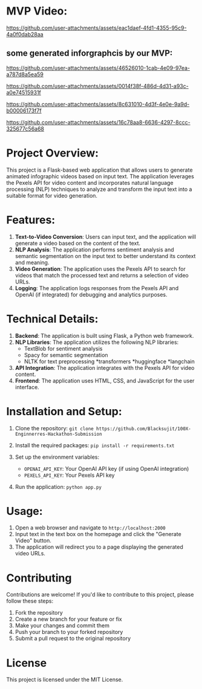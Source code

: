 # MVP Video:



https://github.com/user-attachments/assets/eac1daef-4fd1-4355-95c9-4a0f0dab28aa



## some generated inforgraphcis by our MVP:



https://github.com/user-attachments/assets/46526010-1cab-4e09-97ea-a787d8a5ea59



https://github.com/user-attachments/assets/0014f38f-486d-4d31-a93c-a0e74515931f



https://github.com/user-attachments/assets/8c631010-4d3f-4e0e-9a9d-b00006173f7f



https://github.com/user-attachments/assets/16c78aa8-6636-4297-8ccc-325677c56a68







# Project Overview:

This project is a Flask-based web application that allows users to generate animated infographic videos based on input text. The application leverages the Pexels API for video content and incorporates natural language processing (NLP) techniques to analyze and transform the input text into a suitable format for video generation.

# Features:

1. **Text-to-Video Conversion**: Users can input text, and the application will generate a video based on the content of the text.
2. **NLP Analysis**: The application performs sentiment analysis and semantic segmentation on the input text to better understand its context and meaning.
3. **Video Generation**: The application uses the Pexels API to search for videos that match the processed text and returns a selection of video URLs.
4. **Logging**: The application logs responses from the Pexels API and OpenAI (if integrated) for debugging and analytics purposes.

# Technical Details:

1. **Backend**: The application is built using Flask, a Python web framework.
2. **NLP Libraries**: The application utilizes the following NLP libraries:
	* TextBlob for sentiment analysis
	* Spacy for semantic segmentation
	* NLTK for text preprocessing
    *transformers
    *huggingface
    *langchain
3. **API Integration**: The application integrates with the Pexels API for video content.
4. **Frontend**: The application uses HTML, CSS, and JavaScript for the user interface.

# Installation and Setup:

1. Clone the repository: `git clone https://github.com/Blacksujit/100X-Enginnerres-Hackathon-Submission`

2. Install the required packages: `pip install -r requirements.txt`
3. Set up the environment variables:
	* `OPENAI_API_KEY`: Your OpenAI API key (if using OpenAI integration)
	* `PEXELS_API_KEY`: Your Pexels API key
4. Run the application: `python app.py`

# Usage:

1. Open a web browser and navigate to `http://localhost:2000`
2. Input text in the text box on the homepage and click the "Generate Video" button.
3. The application will redirect you to a page displaying the generated video URLs.

# Contributing

Contributions are welcome! If you'd like to contribute to this project, please follow these steps:

1. Fork the repository
2. Create a new branch for your feature or fix
3. Make your changes and commit them
4. Push your branch to your forked repository
5. Submit a pull request to the original repository

# License

This project is licensed under the MIT License.
